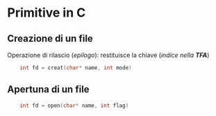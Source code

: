 # **Primitive in C**

## Creazione di un file
Operazione di rilascio (_epilogo_): restituisce la chiave (_indice nella **TFA**_)
```c
    int fd = creat(char* name, int mode)
```

## Apertuna di un file
```c
    int fd = open(char* name, int flag)
```
